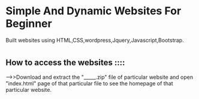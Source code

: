 
# Simple And Dynamic Websites For Beginner

Built websites using HTML,CSS,wordpress,Jquery,Javascript,Bootstrap.
#
#
## How to access the websites ::::

-->>Download and extract the "_____.zip" file of particular website and open "index.html" page of that particular file to see the homepage of that particular website.
#
